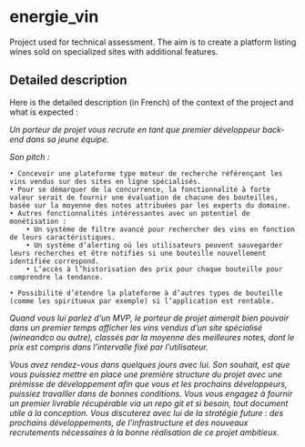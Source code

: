 # energie_vin

Project used for technical assessment. 
The aim is to create a platform listing wines sold on specialized sites with additional features.

## Detailed description
Here is the detailed description (in French) of the context of the project and what is expected :

_Un porteur de projet vous recrute en tant que premier développeur back-end dans sa jeune équipe._

_Son pitch :_

    • Concevoir une plateforme type moteur de recherche référençant les vins vendus sur des sites en ligne spécialisés.
    • Pour se démarquer de la concurrence, la fonctionnalité à forte valeur serait de fournir une évaluation de chacune des bouteilles, basée sur la moyenne des notes attribuées par les experts du domaine. 
    • Autres fonctionnalités intéressantes avec un potentiel de monétisation :
        • Un système de filtre avancé pour rechercher des vins en fonction de leurs caractéristiques.
        • Un système d’alerting où les utilisateurs peuvent sauvegarder leurs recherches et être notifiés si une bouteille nouvellement identifiée correspond.
        • L’accès à l’historisation des prix pour chaque bouteille pour comprendre la tendance.

    • Possibilité d’étendre la plateforme à d’autres types de bouteille (comme les spiritueux par exemple) si l’application est rentable.


_Quand vous lui parlez d’un MVP, le porteur de projet aimerait bien pouvoir dans un premier temps afficher les vins vendus d’un site spécialisé (wineandco ou autre), classés par la moyenne des meilleures notes, dont le prix est compris dans l’intervalle fixé par l’utilisateur._

_Vous avez rendez-vous dans quelques jours avec lui. Son souhait, est que vous puissiez mettre en place une première structure du projet avec une prémisse de développement afin que vous et les prochains développeurs, puissiez travailler dans de bonnes conditions._ 
_Vous vous engagez à fournir un premier livrable récupérable via un repo git et si besoin, tout document utile à la conception. Vous discuterez avec lui de la stratégie future : des prochains développements, de l’infrastructure et des nouveaux recrutements nécessaires à la bonne réalisation de ce projet ambitieux._
